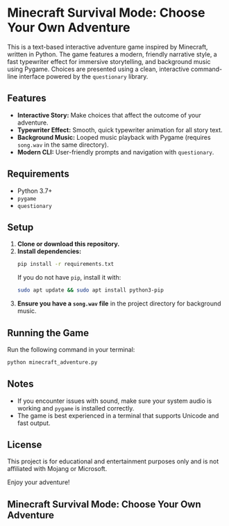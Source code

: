 # Minecraft Survival Mode: Choose Your Own Adventure

This is a text-based interactive adventure game inspired by Minecraft, written in Python. The game features a modern, friendly narrative style, a fast typewriter effect for immersive storytelling, and background music using Pygame. Choices are presented using a clean, interactive command-line interface powered by the `questionary` library.

## Features
- **Interactive Story:** Make choices that affect the outcome of your adventure.
- **Typewriter Effect:** Smooth, quick typewriter animation for all story text.
- **Background Music:** Looped music playback with Pygame (requires `song.wav` in the same directory).
- **Modern CLI:** User-friendly prompts and navigation with `questionary`.

## Requirements
- Python 3.7+
- `pygame`
- `questionary`

## Setup
1. **Clone or download this repository.**
2. **Install dependencies:**
   ```bash
   pip install -r requirements.txt
   ```
   If you do not have `pip`, install it with:
   ```bash
   sudo apt update && sudo apt install python3-pip
   ```
3. **Ensure you have a `song.wav` file** in the project directory for background music.

## Running the Game
Run the following command in your terminal:
```bash
python minecraft_adventure.py
```

## Notes
- If you encounter issues with sound, make sure your system audio is working and `pygame` is installed correctly.
- The game is best experienced in a terminal that supports Unicode and fast output.

## License
This project is for educational and entertainment purposes only and is not affiliated with Mojang or Microsoft.

Enjoy your adventure!

## Minecraft Survival Mode: Choose Your Own Adventure